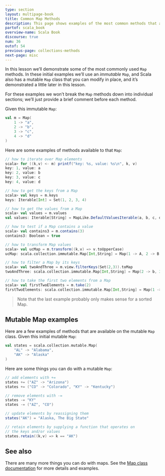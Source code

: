 ```yaml
---
type: section
layout: multipage-book
title: Common Map Methods
description: This page shows examples of the most common methods that are available on Scala Maps.
partof: scala_book
overview-name: Scala Book
discourse: true
num: 36
outof: 54
previous-page: collections-methods
next-page: misc
---
```



In this lesson we’ll demonstrate some of the most commonly used `Map` methods. In these initial examples we’ll use an *immutable* `Map`, and Scala also has a mutable `Map` class that you can modify in place, and it’s demonstrated a little later in this lesson.

For these examples we won’t break the `Map` methods down into individual sections; we’ll just provide a brief comment before each method.

Given this immutable `Map`:

```scala
val m = Map(
    1 -> "a", 
    2 -> "b", 
    3 -> "c",
    4 -> "d"
)
```

Here are some examples of methods available to that `Map`:

```scala
// how to iterate over Map elements
scala> for ((k,v) <- m) printf("key: %s, value: %s\n", k, v)
key: 1, value: a
key: 2, value: b
key: 3, value: c
key: 4, value: d

// how to get the keys from a Map
scala> val keys = m.keys
keys: Iterable[Int] = Set(1, 2, 3, 4)

// how to get the values from a Map
scala> val values = m.values
val values: Iterable[String] = MapLike.DefaultValuesIterable(a, b, c, d)

// how to test if a Map contains a value
scala> val contains3 = m.contains(3)
contains3: Boolean = true

// how to transform Map values
scala> val ucMap = m.transform((k,v) => v.toUpperCase)
ucMap: scala.collection.immutable.Map[Int,String] = Map(1 -> A, 2 -> B, 3 -> C, 4 -> D)

// how to filter a Map by its keys
scala> val twoAndThree = m.view.filterKeys(Set(2,3)).toMap
twoAndThree: scala.collection.immutable.Map[Int,String] = Map(2 -> b, 3 -> c)

// how to take the first two elements from a Map
scala> val firstTwoElements = m.take(2)
firstTwoElements: scala.collection.immutable.Map[Int,String] = Map(1 -> a, 2 -> b)
```

>Note that the last example probably only makes sense for a sorted Map.



## Mutable Map examples

Here are a few examples of methods that are available on the mutable `Map` class. Given this initial mutable `Map`:

```scala
val states = scala.collection.mutable.Map(
    "AL" -> "Alabama", 
    "AK" -> "Alaska"
)
```

Here are some things you can do with a mutable `Map`:

```scala
// add elements with +=
states += ("AZ" -> "Arizona")
states += ("CO" -> "Colorado", "KY" -> "Kentucky")

// remove elements with -=
states -= "KY"
states -= ("AZ", "CO")

// update elements by reassigning them
states("AK") = "Alaska, The Big State"

// retain elements by supplying a function that operates on
// the keys and/or values
states.retain((k,v) => k == "AK")
```



## See also

There are many more things you can do with maps. See the [Map class documentation]({{site.baseurl}}/overviews/collections-2.13/maps.html) for more details and examples.










